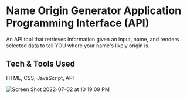 # Name Origin Generator Application Programming Interface (API)

An API tool that retrieves information given an input, name, and renders selected data to tell YOU where your name's likely origin is. 

## Tech & Tools Used 
HTML, CSS, JavaScript, API

<!-- ## Optimizations
I further optimized the forum by adding a plant lookup API that displays an image and a description of the plant looked up if it's in the database. If the plant is not identifiable (not in the database) it will return flower not detected and direct the user to the option of adding the flower to a [mongo] database adding a name, photo, and descripition.  

## Lessons Learned:
- The importance of being aware of the IP and whitelist for a variety of location access. The power of "save" vs "insertOne" when working with database arrays. In making this change I was able to correct a deprecation error. Using mongoose.set outside of the function to address adding the most updated UrlParser and unifiedTopology to correct deprecation errors surrounding the usage of the application on various versions.
-  I usefulness of hard coding information using an object in the post section of my routes whilst connecting to my ejs file. 

-->

![Screen Shot 2022-07-02 at 10 19 09 PM](https://user-images.githubusercontent.com/22268455/177021952-af047f68-c6a3-4f66-927b-52c3f1308549.png)
